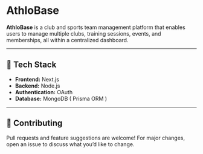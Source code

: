 # AthloBase

**AthloBase** is a club and sports team management platform that enables users to manage multiple clubs, training sessions, events, and memberships, all within a centralized dashboard.

---

## 🚀 Tech Stack


- **Frontend:** Next.js
- **Backend:** Node.js
- **Authentication:** OAuth
- **Database:** MongoDB ( Prisma ORM )

---

## 🤝 Contributing

Pull requests and feature suggestions are welcome! For major changes, open an issue to discuss what you’d like to change.

